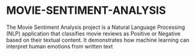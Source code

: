 # MOVIE-SENTIMENT-ANALYSIS
The Movie Sentiment Analysis project is a Natural Language Processing (NLP) application that classifies movie reviews as Positive or Negative based on their textual content. It demonstrates how machine learning can interpret human emotions from written text
